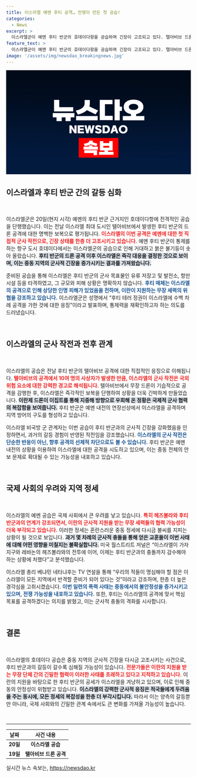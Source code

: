 ```yaml
---
title: 이스라엘 예멘 후티 공격… 전쟁이 만든 첫 공습!
categories:
  - News
excerpt: >
  이스라엘군이 예멘 후티 반군의 호데이다항을 공습하며 긴장이 고조되고 있다. 텔아비브 드론 공격에 대한 보복으로, 두 세력 간의 충돌이 격화될 가능성이 커졌다. 이스라엘 총리는 우리는 어디에든 닿을 수 있다고 경고하며, 후티 부대는 핵심 표적 공격을 예고하고 있다.
feature_text: >
  이스라엘군이 예멘 후티 반군의 호데이다항을 공습하며 긴장이 고조되고 있다. 텔아비브 드론 공격에 대한 보복으로, 두 세력 간의 충돌이 격화될 가능성이 커졌다. 이스라엘 총리는 우리는 어디에든 닿을 수 있다고 경고하며, 후티 부대는 핵심 표적 공격을 예고하고 있다.
image: '/assets/img/newsdao_breakingnews.jpg'
---
```


<p><img src="/assets/img/newsdao_breakingnews.jpg" alt="cryptoinkorea 속보" /></p>

<h2 data-ke-size="size26">이스라엘과 후티 반군 간의 갈등 심화</h2>

<p data-ke-size="size16">&nbsp;</p>

<p>이스라엘군은 20일(현지 시각) 예멘의 후티 반군 근거지인 호데이다항에 전격적인 공습을 단행했습니다. 이는 전날 이스라엘 최대 도시인 텔아비브에서 발생한 후티 반군의 드론 공격에 대한 명백한 보복으로 평가됩니다. <b><span style="color: #ee2323;">이스라엘의 이번 공격은 예멘에 대한 첫 직접적 군사 작전으로, 긴장 상태를 한층 더 고조시키고 있습니다.</span></b> 예멘 후티 반군이 통제를 하는 항구 도시 호데이다에서는 이스라엘군의 공습으로 인해 거대하고 붉은 불기둥이 솟아 올랐습니다. <b><span style="background-color: #21538527;">후티 반군의 드론 공격 이후 이스라엘은 즉각 대응을 결정한 것으로 보이며, 이는 중동 지역의 군사적 긴장을 증가시키는 결과를 가져왔습니다.</span></b></p>

<p>준비된 공습을 통해 이스라엘은 후티 반군의 군사 목표물인 유류 저장고 및 발전소, 항만 시설 등을 타격하였고, 그 규모와 피해 상황은 명확하지 않습니다. <b><span style="color: #1a5490;">후티 매체는 이스라엘의 공격으로 인해 상당한 인명 피해가 있었음을 전하며, 이란이 지원하는 무장 세력의 위협을 강조하고 있습니다.</span></b> 이스라엘군은 성명에서 “후티 테러 정권이 이스라엘에 수백 차례 공격을 가한 것에 대한 응징”이라고 발표하며, 통제력을 재확인하고자 하는 의도를 드러냈습니다.</p>

<p data-ke-size="size16">&nbsp;</p>

<h2 data-ke-size="size26">이스라엘의 군사 작전과 전후 관계</h2>

<p data-ke-size="size16">&nbsp;</p>

<p>이스라엘의 공습은 전날 후티 반군의 텔아비브 공격에 대한 직접적인 응징으로 이해됩니다. <b><span style="color: #ee2323;">텔아비브의 공격에서 10여 명의 사상자가 발생한 만큼, 이스라엘의 군사 작전은 국외 위험 요소에 대한 강력한 경고로 해석됩니다.</span></b> 텔아비브에서 무장 드론이 기습적으로 공격을 감행한 후, 이스라엘은 즉각적인 보복을 단행하여 상황을 더욱 긴박하게 만들었습니다. <b><span style="background-color: #21538527;">이란제 드론이 이집트를 통해 지중해 방향으로 우회해 온 정황은 국제적 군사 협력의 복잡함을 보여줍니다.</span></b> 후티 반군은 예멘 내전의 연장선상에서 이스라엘을 공격하며 지역 방어의 구도를 형성하고 있습니다.</p>

<p>이스라엘 비국방 군 관계자는 이번 공습이 후티 반군과의 군사적 긴장을 강화했음을 인정하면서, 과거의 갈등 경험이 반영된 작전임을 강조했습니다. <b><span style="color: #1a5490;">이스라엘의 군사 작전은 단순한 반응이 아닌, 향후 공격의 선제적 차단으로도 볼 수 있습니다.</span></b> 후티 반군은 예멘 내전의 상황을 이용하여 이스라엘에 대한 공격을 시도하고 있으며, 이는 중동 전체의 안보 문제로 확대될 수 있는 가능성을 내포하고 있습니다.</p>

<p data-ke-size="size16">&nbsp;</p>

<h2 data-ke-size="size26">국제 사회의 우려와 지역 정세</h2>

<p data-ke-size="size16">&nbsp;</p>

<p>이스라엘의 예멘 공습은 국제 사회에서 큰 우려를 낳고 있습니다. <b><span style="color: #ee2323;">특히 헤즈볼라와 후티 반군과의 연계가 강조되면서, 이란의 군사적 지원을 받는 무장 세력들의 협력 가능성이 더욱 부각되고 있습니다.</span></b> 이러한 정세는 혼란스러운 중동 정세에 다시금 불씨를 지피는 상황이 될 것으로 보입니다. <b><span style="background-color: #21538527;">과거 몇 차례의 군사적 충돌을 통해 얻은 교훈들이 이번 사태에 대해 어떤 영향을 미칠지는 불확실합니다.</span></b> 미국 월스트리트 저널은 “이스라엘이 가자 지구와 레바논의 헤즈볼라와의 전투에 이어, 이제는 후티 반군과의 충돌까지 감수해야 하는 상황에 처했다”고 분석했습니다.</p>

<p>이스라엘 총리 베냐민 네타냐후는 TV 연설을 통해 “우리의 적들이 명심해야 할 점은 이스라엘이 모든 지역에서 반격할 준비가 되어 있다는 것”이라고 강조하며, 한층 더 높은 경각심을 고취시켰습니다. <b><span style="color: #1a5490;">이번 일련의 폭력 사태는 중동에서의 불안정성을 증가시키고 있으며, 전쟁 가능성을 내포하고 있습니다.</span></b> 또한, 후티는 이스라엘의 공격에 맞서 핵심 목표를 공격하겠다는 의지를 밝혔고, 이는 군사적 충돌의 격화를 시사합니다.</p>

<p data-ke-size="size16">&nbsp;</p>

<h2 data-ke-size="size26">결론</h2>

<p data-ke-size="size16">&nbsp;</p>

<p>이스라엘의 호데이다 공습은 중동 지역의 군사적 긴장을 다시금 고조시키는 사건으로, 후티 반군과의 갈등이 갈수록 심해질 가능성이 있습니다. <b><span style="color: #ee2323;">전문가들은 이란의 지원을 받는 무장 단체 간의 긴밀한 협력이 이러한 사태를 초래하고 있다고 지적하고 있습니다.</span></b> 이란의 지원을 바탕으로 한 후티 반군의 공세가 이스라엘을 겨냥하고 있으며, 이로 인해 중동의 안정성이 위협받고 있습니다. <b><span style="background-color: #21538527;">이스라엘의 강력한 군사적 응징은 적국들에게 두려움을 주는 동시에, 모든 정세의 복잡성을 한층 더 부각시킵니다.</span></b> 따라서 이는 양측의 갈등뿐만 아니라, 국제 사회와의 긴밀한 관계 속에서도 큰 변화를 가져올 가능성이 높습니다. </p>

<p data-ke-size="size16">&nbsp;</p>

<hr>

<table style="width: 100%; border-collapse: collapse;">
  <thead>
    <tr>
      <th style="text-align: center;"><b>날짜</b></th>
      <th style="text-align: center;"><b>사건 내용</b></th>
    </tr>
  </thead>
  <tbody>
    <tr>
      <td style="text-align: center; height: 17px;"><b>20일</b></td>
      <td style="text-align: center; height: 17px;"><b>이스라엘 공습</b></td>
    </tr>
    <tr>
      <td style="text-align: center; height: 17px;"><b>19일</b></td>
      <td style="text-align: center; height: 17px;"><b>텔아비브 드론 공격</b></td>
    </tr>
  </tbody>
</table>
실시간 뉴스 속보는, <a href="https://newsdao.kr" rel="dofollow">https://newsdao.kr</a>



